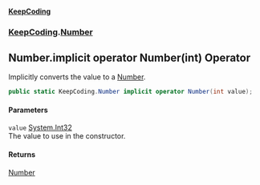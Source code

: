 #### [KeepCoding](index.md 'index')
### [KeepCoding](KeepCoding.md 'KeepCoding').[Number](Number.md 'KeepCoding.Number')
## Number.implicit operator Number(int) Operator
Implicitly converts the value to a [Number](Number.md 'KeepCoding.Number').  
```csharp
public static KeepCoding.Number implicit operator Number(int value);
```
#### Parameters
<a name='KeepCoding.Number.op_ImplicitKeepCoding.Number(int).value'></a>
`value` [System.Int32](https://docs.microsoft.com/en-us/dotnet/api/System.Int32 'System.Int32')  
The value to use in the constructor.
  
#### Returns
[Number](Number.md 'KeepCoding.Number')  
